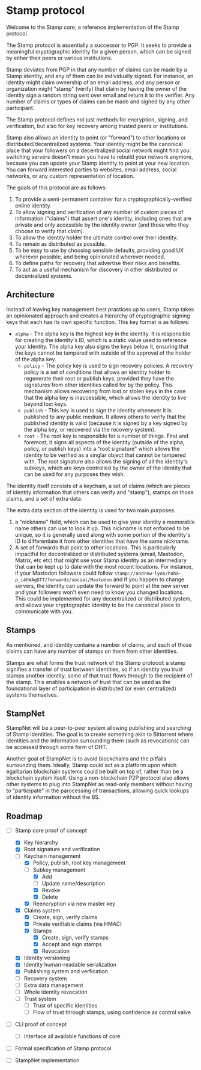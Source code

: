 # Stamp protocol

Welcome to the Stamp core, a reference implementation of the Stamp protocol.

The Stamp protocol is essentially a successor to PGP. It seeks to provide
a meaningful cryptographic identity for a given person, which can be signed
by either their peers or various institutions.

Stamp deviates from PGP in that any number of claims can be made by a
Stamp identity, and any of them can be individually signed. For instance, an
identity might claim ownership of an email address, and any person or 
organization might "stamp" (verify) that claim by having the owner of the
identity sign a random string sent over email and return it to the verifier.
Any number of claims or types of claims can be made and signed by any other
participant.

The Stamp protocol defines not just methods for encryption, signing, and
verification, but also for key recovery among trusted peers or institutions.

Stamp also allows an identity to point (or "forward") to other locations or
distributed/decentralized systems. Your identity might be the canonical
place that your followers on a decentralized social network might find you:
switching servers doesn't mean you have to rebuild your network anymore,
because you can update your Stamp identity to point at your new location.
You can forward interested parties to websites, email address, social
networks, or any custom representation of location.

The goals of this protocol are as follows:

1. To provide a semi-permanent container for a cryptographically-verified
online identity.
1. To allow signing and verification of any number of custom pieces of
information ("claims") that assert one's identity, including ones that are
private and only accessible by the identity owner (and those who they choose
to verify that claim).
1. To allow the identity holder the ultimate control over their identity.
1. To remain as distributed as possible.
1. To be easy to use by choosing sensible defaults, providing good UX
wherever possible, and being opinionated wherever needed.
1. To define paths for recovery that advertise their risks and benefits.
1. To act as a useful mechanism for discovery in other distributed or
decentralized systems.

## Architecture

Instead of leaving key management best practices up to users, Stamp takes an
opinionated approach and creates a hierarchy of cryptographic signing keys that
each has its own specific function. This key format is as follows:

- `alpha` - The alpha key is the highest key in the identity. It is responsible
for creating the identity's ID, which is a static value used to reference your
identity. The alpha key also signs the keys below it, ensuring that the keys
cannot be tampered with outside of the approval of the holder of the alpha key.
  - `policy` - The policy key is used to sign recovery policies. A recovery policy
  is a set of conditions that allows an identity holder to regenerate their root
  or publish keys, provided they have the signatures from other identities called
  for by the policy. This mechanism allows recovering from lost or stolen keys in
  the case that the alpha key is inaccessible, which allows the identity to live
  beyond lost keys.
  - `publish` - This key is used to sign the identity whenever it is published to
  any public medium. It allows others to verify that the published identity is
  valid (because it is signed by a key signed by the alpha key, or recovered via
  the recovery system).
  - `root` - The root key is responsible for a number of things. First and foremost,
  it signs all aspects of the identity (outside of the alpha, policy, or publish
  keys) into a "root signature" which allows the identity to be verified as a
  singlar object that cannot be tampered with. The root signature also allows the
  signing of all the identity's subkeys, which are keys controlled by the owner
  of the identity that can be used for any purposes they wish.

The identity itself consists of a keychain, a set of claims (which are pieces of
identity information that others can verify and "stamp"), stamps on those claims,
and a set of extra data.

The extra data section of the identity is used for two main purposes.

1. a "nickname" field, which can be used to give your identity a memorable name
others can use to look it up. This nickname is not enforced to be unique, so it
is generally used along with some portion of the identity's ID to differentiate
it from other identities that have the same nickname.
1. A set of forwards that point to other locations. This is particularly impactful
for decentralized or distributed systems (email, Mastodon, Matrix, etc etc) that
might use your Stamp identity as an intermediary that can be kept up to date
with the most recent locations. For instance, if your Mastodon followers
could follow `stamp://andrew-lyon/haha-p_i4hWAgDTT/forwards/social/Mastodon` and
if you happen to change servers, the identity can update the forward to point at
the new server and your followers won't even need to know you changed locations.
This could be implemented for any decentralized or distributed system, and
allows your cryptographic identity to be the canonical place to communicate with
you.

## Stamps

As mentioned, and identity contains a number of claims, and each of those claims
can have any number of stamps on them from other identities.

Stamps are what forms the trust network of the Stamp protocol: a stamp signifies
a transfer of trust between identities, so if an identity you trust stamps
another identity, some of that trust flows through to the recipient of the stamp.
This enables a network of trust that can be used as the foundational layer of
participation in distributed (or even centralized) systems themselves.

## StampNet

StampNet will be a peer-to-peer system allowing publishing and searching of
Stamp identities. The goal is to create something akin to Bittorrent where
identities and the information surrounding them (such as revocations) can be
accessed through some form of DHT.

Another goal of StampNet is to avoid blockchains and the pitfalls surrounding
them. Ideally, Stamp could act as a platform upon which egalitarian blockchain
systems could be built on top of, rather than be a blockchain system itself.
Using a non-blockchain P2P protocol also allows other systems to plug into
StampNet as read-only members without having to "participate" in the parocessing
of transactions, allowing quick lookups of identity information without the BS.

## Roadmap

- [ ] Stamp core proof of concept
  - [x] Key hierarchy
  - [x] Root signature and verification
  - [ ] Keychain management
    - [x] Policy, publish, root key management
    - [ ] Subkey management
      - [x] Add
      - [ ] Update name/description
      - [x] Revoke
      - [x] Delete
    - [x] Reencryption via new master key
  - [x] Claims system
    - [x] Create, sign, verify claims
    - [x] Private verifiable claims (via HMAC)
    - [x] Stamps
      - [x] Create, sign, verify stamps
      - [x] Accept and sign stamps
      - [x] Revocation
  - [x] Identity versioning
  - [x] Identity human-readable serialization
  - [x] Publishing system and verfication
  - [ ] Recovery system
  - [ ] Extra data management
  - [ ] Whole identity revocation
  - [ ] Trust system
    - [ ] Trust of specific identities
    - [ ] Flow of trust through stamps, using confidence as control valve
- [ ] CLI proof of concept
  - [ ] Interface all available functions of core
- [ ] Formal specification of Stamp protocol
- [ ] StampNet implementation

